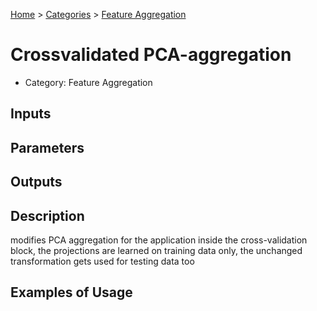 
[Home](../../../index.html) > [Categories](../../index.html) > [Feature Aggregation](index.html)

# Crossvalidated PCA-aggregation

* Category: Feature Aggregation

## Inputs



## Parameters



## Outputs



## Description

  modifies PCA aggregation for the application inside the cross-validation block, the projections are learned on training data only, the unchanged transformation gets used for testing data too

## Examples of Usage
        